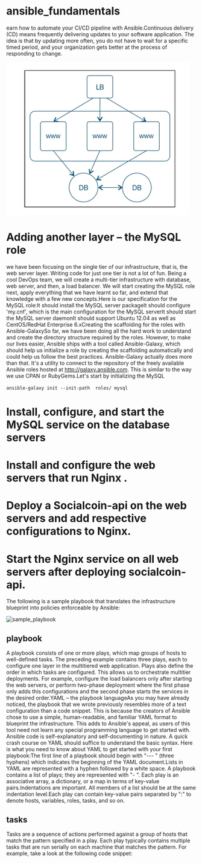 # ansible_fundamentals
earn how to automate your CI/CD pipeline with Ansible.Continuous delivery (CD) means frequently delivering updates to your software application. The idea is that by updating more often, you do not have to wait for a specific timed period, and your organization gets better at the process of responding to change.

![blueprint your infrastructure](https://github.com/boschpeter/ansible_fundamentals/blob/master/pictures/blueprinting.PNG)


# Adding another layer – the MySQL role

we have been focusing on the single tier of our infrastructure, that is, the web server layer. Writing code for just one tier is not a lot of fun. Being a cool DevOps team, we will create a multi-tier infrastructure with database, web server, and then, a load balancer. We will start creating the MySQL role next, apply everything that we have learnt so far, and extend that knowledge with a few new concepts.Here is our specification for the MySQL role:It should install the MySQL server packageIt should configure 'my.cnf', which is the main configuration for the MySQL serverIt should start the MySQL server daemonIt should support Ubuntu 12.04 as well as CentOS/RedHat Enterprise 6.xCreating the scaffolding for the roles with Ansible-GalaxySo far, we have been doing all the hard work to understand and create the directory structure required by the roles. However, to make our lives easier, Ansible ships with a tool called Ansible-Galaxy, which should help us initialize a role by creating the scaffolding automatically and could help us follow the best practices. Ansible-Galaxy actually does more than that. It's a utility to connect to the repository of the freely available Ansible roles hosted at http://galaxy.ansible.com. This is similar to the way we use CPAN or RubyGems.Let's start by initializing the MySQL 

````ansible-galaxy init --init-path  roles/ mysql````


# Install, configure, and start the MySQL service on the database servers

# Install and configure the web servers that run Nginx .
 
# Deploy a Socialcoin-api on the web servers and add respective configurations to Nginx.

# Start the Nginx service on all web servers after deploying socialcoin-api. 

The following is a sample playbook that translates the infrastructure blueprint into policies enforceable by Ansible:

![sample_playbook](https://github.com/boschpeter/ansible_fundamentals/blob/master/pictures/sample_playbook.PNG)

## playbook
A playbook consists of one or more plays, which map groups of hosts to well-defined tasks. The preceding example contains three plays, each to configure one layer in the multitiered web application. Plays also define the order in which tasks are configured. This allows us to orchestrate multitier deployments. For example, configure the load balancers only after starting the web servers, or perform two-phase deployment where the first phase only adds this configurations and the second phase starts the services in the desired order.YAML – the playbook languageAs you may have already noticed, the playbook that we wrote previously resembles more of a text configuration than a code snippet. This is because the creators of Ansible chose to use a simple, human-readable, and familiar YAML format to blueprint the infrastructure. This adds to Ansible's appeal, as users of this tool need not learn any special programming language to get started with. Ansible code is self-explanatory and self-documenting in nature. A quick crash course on YAML should suffice to understand the basic syntax. Here is what you need to know about YAML to get started with your first playbook:The first line of a playbook should begin with "--- " (three hyphens) which indicates the beginning of the YAML document.Lists in YAML are represented with a hyphen followed by a white space. A playbook contains a list of plays; they are represented with "- ". Each play is an associative array, a dictionary, or a map in terms of key-value pairs.Indentations are important. All members of a list should be at the same indentation level.Each play can contain key-value pairs separated by ":" to denote hosts, variables, roles, tasks, and so on.

## tasks 
Tasks are a sequence of actions performed against a group of hosts that match the pattern specified in a play. Each play typically contains multiple tasks that are run serially on each machine that matches the pattern. For example, take a look at the following code snippet:
